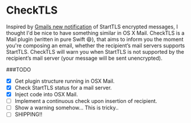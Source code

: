 # CheckTLS

Inspired by [Gmails new notification](https://threatpost.com/google-to-warn-recipients-of-unencrypted-gmail-messages/115379/) of StartTLS encrypted messages, I thought I'd be nice to have something similar in OS X Mail. CheckTLS is a Mail plugin (written in pure Swift :smile:), that aims to inform you the moment you're composing an email, whether the recipient’s mail servers supports StartTLS. CheckTLS will warn you when StartTLS is not supported by the recipient’s mail server (your message will be sent unencrypted).

###TODO

- [x] Get plugin structure running in OSX Mail.
- [x] Check StartTLS status for a mail server.
- [x] Inject code into OSX Mail.
- [ ] Implement a continuous check upon insertion of recipient.
- [ ] Show a warning somehow... This is tricky..
- [ ] SHIPPING!!
